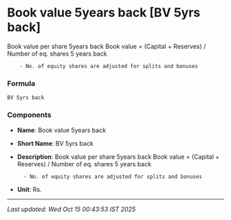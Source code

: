 # Book value 5years back [BV 5yrs back]
Book value per share 5years back
        Book value = (Capital + Reserves) / Number of eq. shares 5 years back

        - No. of equity shares are adjusted for splits and bonuses

### Formula
```text
BV 5yrs back
```


### Components
- **Name**: Book value 5years back
- **Short Name**: BV 5yrs back
- **Description**: Book value per share 5years back
        Book value = (Capital + Reserves) / Number of eq. shares 5 years back

        - No. of equity shares are adjusted for splits and bonuses
- **Unit**: Rs.

---
*Last updated: Wed Oct 15 00:43:53 IST 2025*
